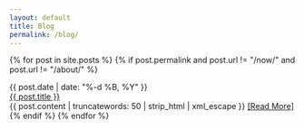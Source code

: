 ```yaml
---
layout: default
title: Blog
permalink: /blog/
---
```


{% for post in site.posts %}
{% if post.permalink and post.url != "/now/" and post.url != "/about/" %}
  <div id="date">{{ post.date | date: "%-d %B, %Y" }}</div>
<!--   <div id="date">{{ post.date | date_to_string }}</div> -->
  <div id="page-title"><a href="{{ post.url }}">{{ post.title }}</a></div>
  {{ post.content | truncatewords: 50 | strip_html | xml_escape }}
  <a href="{{ post.url }}">[Read&nbsp;More]</a>
{% endif %}
{% endfor %}
<br><br><br><br><br><br><br>
